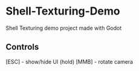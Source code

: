 # Shell-Texturing-Demo
Shell Texturing demo project made with Godot

## Controls
[ESC] - show/hide UI
(hold) [MMB] - rotate camera
